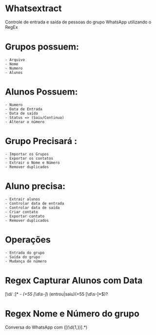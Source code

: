 # Whatsextract
Controle de entrada e saída de pessoas do grupo WhatsApp utilizando o RegEx

# Grupos possuem:
    - Arquivo
    - Nome
    - Numero
    - Alunos

# Alunos Possuem:
    - Numero
    - Data de Entrada
    - Data de saída
    - Status => (Saiu/Continua)
    - Alterar o número

# Grupo Precisará :
    - Importar os Grupos
    - Exportar os contatos
    - Extrair o Nome e Número
    - Remover duplicados

# Aluno precisa:
    - Extrair alunos
    - Controlar data de entrada 
    - Controlar data de saída
    - Criar contato
    - Exportar contato
    - Remover duplicados

# Operações
    - Entrada do grupo
    - Saída do grupo
    - Mudança de número

# Regex Capturar Alunos com Data
[\d/ :]* - *(\+55 [\d\s-]*) (entrou|saiu)(\+55 [\d\s-]*$)?
# Regex Nome e Número do grupo
Conversa do WhatsApp com (\[(\d{1,})].*)
